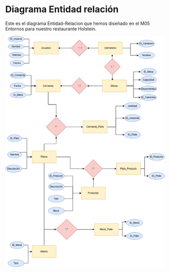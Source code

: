 # Diagrama Entidad relación

Este es el diagrama Entidad-Relacion que hemos diseñado en el M05 Entornos para nuestro restaurante Holstein.

![Casos de uso](images/Diagrama-ER.png)
